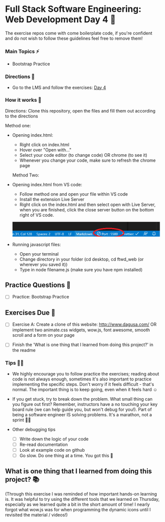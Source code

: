 # Full Stack Software Engineering: Web Development Day 4 :rocket:

The exercise repos come with come boilerplate code, if you're confident and do not wish to follow these guidelines feel free to remove them!

### Main Topics :zap:

- Bootstrap Practice

### Directions :flashlight:

- Go to the LMS and follow the exercises:
  [Day 4](https://xccelerate.talentlms.com/unit/view/id:3477)

### How it works :open_book:

Directions: Clone this repository, open the files and fill them out according to the directions

Method one:

- Opening index.html:

  - Right click on index.html
  - Hover over "Open with..."
  - Select your code editor (to change code) OR chrome (to see it)
  - Whenever you change your code, make sure to refresh the chrome page

  Method Two:

- Opening index.html from VS code:

  - Follow method one and open your file within VS code
  - Install the extension Live Server
  - Right click on the index.html and then select open with Live Server, when you are finished, click the close server button on the bottom right of VS code.

  ![Live Server button](assets/Liveserver.png)

- Running javascript files:

  - Open your terminal
  - Change directory in your folder (cd desktop, cd ftwd_web (or wherever you saved it))
  - Type in node filename.js (make sure you have npm installed)

## Practice Questions :telescope:

- [ ] Practice: Bootstrap Practice

## Exercises Due :athletic_shoe:

- [ ] Exercise A: Create a clone of this website: http://www.dagusa.com/ OR implement two animate.css widgets, wow.js, font awesome, smooth scroll and a form on your page

* [ ] Finish the 'What is one thing that I learned from doing this project?' in the readme

### Tips :tipping_hand_woman:

- We highly encourage you to follow practice the exercises; reading about code is not always enough, sometimes it's also important to practice implementing the specific steps. Don't worry if it feels difficult - that's normal. The important thing is to keep going, even when it feels hard :relaxed:

- If you get stuck, try to break down the problem. What small thing can you figure out first? Remember, instructors have a no touching your key board rule (we can help guide you, but won't debug for you!). Part of being a software engineer IS solving problems. It's a marathon, not a sprint :running_woman:

- Other debugging tips
  - [ ] Write down the logic of your code
  - [ ] Re-read documentation
  - [ ] Look at example code on github
  - [ ] Go slow. Do one thing at a time. You got this :muscle:

## What is one thing that I learned from doing this project? :books:

(Through this exercise I was reminded of how important hands-on learning is. It was helpful to try using the different tools that we learned on Thursday, especially as we learned quite a bit in the short amount of time! I nearly forgot what wow.js was for when programming the dynamic icons until I revisited the material / videos!)
